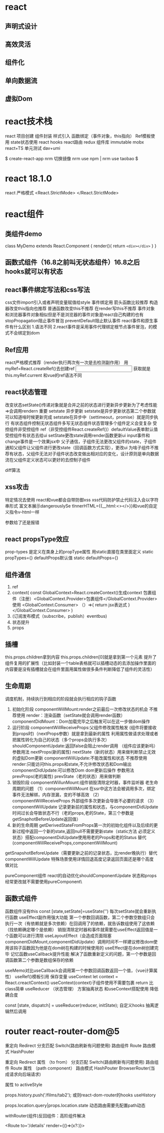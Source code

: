# react
## 声明式设计
## 高效灵活
## 组件化
## 单向数据流
## 虚拟Dom
# react技术栈
 react 项目创建 组件封装 样式引入 函数绑定（事件对象，this指向） Ref模板使用 state状态使用
react hooks react路由 redux 组件库 immutable mobx react+TS 单元测试 dav+umi
<!-- 脚手架快速上手 -->
$ create-react-app 
nrm 切换镜像 nrm use npm  | nrm use taobao $
# react 18.1.0
react 严格模式
 <React.StrictMode>
    <App />
  </React.StrictMode>
# react组件
## 类组件demo
class MyDemo extends React.Component {
  render(){
    return `<div></div>`
  }
}
## 函数式组件（16.8之前叫无状态组件）16.8之后hooks就可以有状态

## react事件绑定写法和css写法
css文件import引入或者声明变量赋值给style
事件绑定用
箭头函数比较推荐
构造器改变this指向也推荐
普通函数改变this不推荐
在render写this不推荐
事件对象
和浏览器事件对象相似但是不是浏览器的事件对象是react自己构建的也有stopPropagation阻止事件冒泡
preventDefault阻止默认事件
react事件和原生事件有什么区别
1.语法不同 2.react事件是采用事件代理绑定根节点事件冒泡，的模式不会绑定到dom
## Ref应用
react严格模式推荐（render执行两次有一次是去检测副作用）
用myRef=React.createRef()去创建ref  <input ref={this.myRef}/>
获取就是this.myRef.current
和vue的ref语法不同
## react状态管理
改变状态setState()传递对象就是合并之前的状态进行更新异步更新为了考虑性能=>会调用rendern
重要 setstate 异步更新
setstate是异步更新状态第二个参数就可以知道啥时候更新完成
setstate在异步中（settimeout，promise）就是同步执行
有状态组件控制无状态组件多写无状态组件状态管理多个组件定义会变复杂
受控组件非受控组件 ref（非受控组件React.createRef()）defaultValue表单默认值受控组件有状态去给ui setState更改state调用render函数更新ui
input事件和change事件是一个效果jsx中
父子通信，子组件无法更改父组件的state，子组件通知父组件让父组件进行更改state（回调函数方式实现），更改ui
为啥子组件不推荐有状态，父组件无法对子组件状态改变做出相对应的变化，设计原则是单向数据流在父组件定义状态可以更好的去控制子组件
<!-- 列表渲染map需要加key -->
diff算法
## xss攻击
特定情况去使用
react和vue都会自带防御xss
xss代码防护禁止代码注入<span><span/>会以字符串形式
富文本展示dangerouslySe tInnerHTML={{__html:<></>}}和vue的自定义指令v-html一样
<!-- 接口请求头限制 -->
参数给了还是报错
## react propsType效应
prop-types
是定义在类身上的propType属性
用static直接在类里面定义 static propTypes={}
defaultProps默认值  static defaultProps={}
## 组件通信
1. ref 
2. context(
  const GlobalContext=React.createContext()生成context
  包裹组件（注册）<GlobalContext.Provider>包裹组件</GlobalContext.Provider>
  使用 <GlobalContext.Consumer>
  （）=>{
    return jsx表达式
  }
  </GlobalContext.Consumer>
) 
3. (订阅发布模式（subscribe，publish）eventbus)
4.  状态提升
5.   props
## 插槽
this.props.children拿到内容 this.props.children[0]就是拿到第一个元素
提升了组件复用的扩展性（比如封装一个table表格就可以插槽动态的去添加操作里面的内容要是没有插槽就会在组件里面用属性做很多条件判断降低了组件的灵活性）
## 生命周期
调度机制，持续执行到相应的阶段就会执行相应的钩子函数
1. 初始化阶段
componentWillMount:render之前最后一次修改状态的机会 不推荐使用
render：渲染函数（setState就会调用render函数）
componentDidMount：Dom加载完毕之后触发可以在这一步做dom操作
2. 运行阶段
componentWillReceiveProps:父组件修改属性触发 (组件将要接收到props时)（nextProps参数）就是拿到最新的属性 利用属性做请求处理或者把属性转化为自己的状态（多个props会执行多次）
shouldComponentUpdate:返回false会阻止render调用 （组件应该更新吗）参数用法 nextProps(新的属性) nextState（新的状态）用来做判断禁止无效的虚拟Dom更新 
componentWillUpdate:不能改属性和状态 不推荐使用
render:只能访问this.props和state,不允许修改状态和Dom输出
componentDidUpdate:可以修改Dom dom更新后操作
参数用法 prevProps(老的属性) prevState（老的状态）用来做判断
3. 销毁阶段
componentWillunMount:组件销毁清除定时器，事件监听器
老生命周期的问题 
（1）componentWillMount 在ssr中这方法会被调用多次，绑定事件无法解绑，内存泄漏，变的不够高效
（2）componentWillReceiveProps 外部组件多次更新会导致不必要的请求
（3）componentWillUpdate 记录更新前的属性和状态，与componentDidUpdate时间过长会导致状态不行（老的props,老的State，第三个参数是 getSnaphotBeforeUpdate返回值）
4. 新的生命周期 
   getDerivedStateFromProps第一次的初始化组件以及后续的更新过程中返回一个新的state,返回null不需要更新state（static方法 必须定义状态）搭配componentDidUpdate使用用老的Props和老的Status 替代(componentWillReceiveProps,componentWillMount)

getSnapshotBeforeUpdate（需要更新之前的记录状态，比render晚执行）替代componentWillUpdate 特殊场景使用详情回退高度记录返回页面还是哪个高度 做对比

pureComponent组件 react的自动优化shouldComponentUpdate 状态和props经常更改就不需要使用pureComponent\
## 函数式组件
<!-- hooks -->
函数组件没有this
const [state,setState]=useState('')
每次setState就会重新执行函数
useEffect副作用强大功能
第一个参数回调函数，第二个参数空数组只会执行一次（有依赖就是多次依赖）在回调用了的依赖，就告诉数组使用了这依赖（找依赖确定哪个是依赖）
销毁清除定时器和事件就需要在useEffect返回值是一个函数可以进行清除
useLayoutEffect（会造成页面阻塞componentDidMount,componentDidUpdate）调用时间不一样建议修改dom使用该钩子函数因为他是在dom树在构建的时候使用的
useEffect是在dom树创建完毕
记忆函数useCallback提升性能
解决了函数重新定义的问题，第一个参数是回调函数第二个参数是数组保存的依赖

useMemo对比useCallback会调用第一个参数回调函数返回一个值，（vue计算属性）
useRef()模板引用 保存变量
useContext let context = React.creactContext()
useContext(context)子组件使用不需要包裹 return 比class简单
useReducer （状态管理） 方案抽离状态 和useContext搭配使用 降低耦合度
<!--reducer处理器 对应 dispatch -->
<!-- initState 状态 对应 state -->
const [state, dispatch] = useReducer(reducer, initState);
自定义hooks
抽离逻辑然后调用 
# router react-router-dom@5
重定向 Redirect
分支匹配 Switch(路由刷新有问题使用)
路由组件 Route
路由模式 HashPouter 
<!-- 路由嵌套还是以下api组件 -->
重定向 Redirect 属性 （to from）
分支匹配 Switch(路由刷新有问题使用)
路由组件 Route 属性 （path component）
路由模式 HashPouter  BrowserRouter(当成请求向后端请求)
<!-- 声明式 -->
<NavLink></NavLink>
属性 to activeStyle
<!-- 编程式 -->
 props.history.push('/films/tab2');
 或则react-dom-router的hooks
 useHistory
 <!-- 获取路由的参数 -->

props.location.query|props.location.state
动态路由需要先配置path动态
<!-- 路由守卫 -->
<!-- 条件判断渲染 会丢失props需要自己在函数中传递-->
withRouter(组件)反回组件：高阶组件解决


<Route to='/details' render={()=>(x?<a></a>:<b></b>)}></Route>

